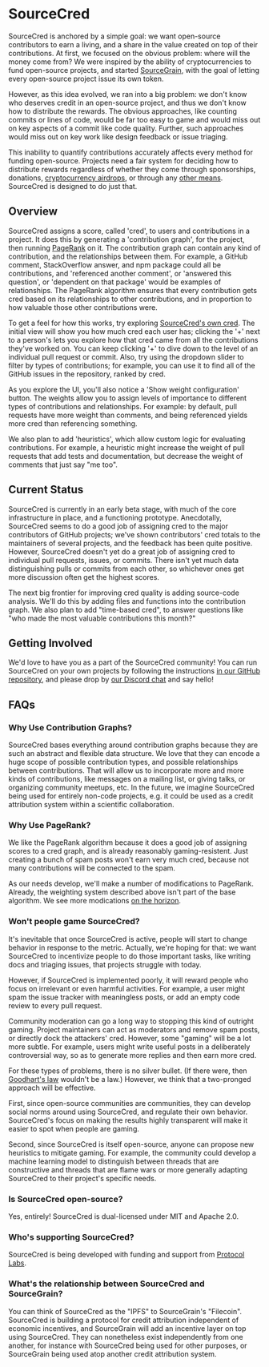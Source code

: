 # SourceCred

SourceCred is anchored by a simple goal: we want open-source contributors to
earn a living, and a share in the value created on top of their contributions.
At first, we focused on the obvious problem: where will the money come from? We
were inspired by the ability of cryptocurrencies to fund open-source projects,
and started [SourceGrain], with the goal of letting every open-source project
issue its own token.

However, as this idea evolved, we ran into a big problem: we don't know who
deserves credit in an open-source project, and thus we don't know how to
distribute the rewards. The obvious approaches, like counting commits or lines
of code, would be far too easy to game and would miss out on key aspects
of a commit like code quality.
Further, such approaches would miss out on key work like design feedback or
issue triaging.

This inability to quantify contributions accurately affects every method for
funding open-source. Projects need a fair system for deciding how to distribute
rewards regardless of whether they come through sponsorships, donations,
[cryptocurrency airdrops], or through any [other means]. SourceCred is designed
to do just that.

[SourceGrain]: https://github.com/sourcegrain/mission/blob/master/README.md
[cryptocurrency airdrops]: https://en.wikipedia.org/wiki/Airdrop_(cryptocurrency)
[other means]: https://github.com/nayafia/lemonade-stand

## Overview

SourceCred assigns a score, called 'cred', to users and contributions in a
project. It does this by generating a 'contribution graph', for the project,
then running [PageRank] on it. The contribution graph can contain any kind of
contribution, and the relationships between them. For example, a GitHub
comment, StackOverflow answer, and npm package could all be contributions, and
'referenced another comment', or 'answered this question', or 'dependent on
that package' would be examples of relationships. The PageRank algorithm
ensures that every contribution gets cred based on its relationships to other
contributions, and in proportion to how valuable those other contributions were.

[PageRank]: https://en.wikipedia.org/wiki/PageRank

To get a feel for how this works, try exploring [SourceCred's own cred]. The
initial view will show you how much cred each user has; clicking the '+' next
to a person's lets you explore how that cred came from all the contributions
they've worked on. You can keep clicking '+' to dive down to the level of an
individual pull request or commit. Also, try using the dropdown slider to
filter by types of contributions; for example, you can use it to find all
of the GitHub issues in the repository, ranked by cred.

[SourceCred's own cred]: https://sourcecred.io/prototypes/sourcecred/sourcecred/

As you explore the UI, you'll also notice a 'Show weight configuration' button.
The weights allow you to assign levels of importance to different types of
contributions and relationships. For example: by default, pull requests have
more weight than comments, and being referenced yields more cred than
referencing something.

We also plan to add 'heuristics', which allow custom logic for evaluating
contributions. For example, a heuristic might increase the weight of pull
requests that add tests and documentation, but decrease the weight of comments
that just say "me too".

## Current Status

SourceCred is currently in an early beta stage, with much of the core
infrastructure in place, and a functioning prototype. Anecdotally, SourceCred
seems to do a good job of assigning cred to the major contributors of GitHub
projects; we've shown contributors' cred totals to the maintainers of several
projects, and the feedback has been quite positive. However, SourceCred doesn't
yet do a great job of assigning cred to individual pull requests, issues, or
commits. There isn't yet much data distinguishing pulls or commits from each
other, so whichever ones get more discussion often get the highest scores.

The next big frontier for improving cred quality is adding source-code
analysis. We'll do this by adding files and functions into the contribution
graph. We also plan to add "time-based cred", to answer questions like "who
made the most valuable contributions this month?"

## Getting Involved

We'd love to have you as a part of the SourceCred community! You can run SourceCred
on your own projects by following the instructions [in our GitHub repository], and
please drop by [our Discord chat] and say hello!

[in our GitHub repository]: https://github.com/sourcecred/sourcecred
[our Discord chat]: https://discordapp.com/invite/tsBTgc9

## FAQs

### Why Use Contribution Graphs?

SourceCred bases everything around contribution graphs because they are such an
abstract and flexible data structure. We love that they can encode a huge scope
of possible contribution types, and possible relationships between
contributions. That will allow us to incorporate more and more kinds of
contributions, like messages on a mailing list, or giving talks, or organizing
community meetups, etc. In the future, we imagine SourceCred being used for
entirely non-code projects, e.g. it could be used as a credit attribution
system within a scientific collaboration.


### Why Use PageRank?

We like the PageRank algorithm because it does a good job of assigning scores
to a cred graph, and is already reasonably gaming-resistent. Just creating a
bunch of spam posts won't earn very much cred, because not many contributions
will be connected to the spam.

As our needs develop, we'll make a number of modifications to PageRank.
Already, the weighting system described above isn't part of the base algorithm.
We see more modications [on the horizon].

[on the horizon]: (https://github.com/sourcecred/notes/issues/1)

### Won't people game SourceCred?

It's inevitable that once SourceCred is active, people will start to change
behavior in response to the metric. Actually, we're hoping for that: we want
SourceCred to incentivize people to do those important tasks, like writing docs
and triaging issues, that projects struggle with today.

However, if SourceCred is implemented poorly, it will reward people who focus
on irrelevant or even harmful activities. For example, a user might spam the
issue tracker with meaningless posts, or add an empty code review to every pull
request.

Community moderation can go a long way to stopping this kind of outright gaming.
Project maintainers can act as moderators and remove spam posts, or directly
dock the attackers' cred. However, some "gaming" will be a lot more subtle. For
example, users might write useful posts in a deliberately controversial way,
so as to generate more replies and then earn more cred.

For these types of problems, there is no silver bullet. (If there were, then
[Goodhart's law] wouldn't be a law.) However, we think that a two-pronged approach
will be effective.

[Goodhart's law]: https://en.wikipedia.org/wiki/Goodhart%27s_law

First, since open-source communities are communities, they can
develop social norms around using SourceCred, and regulate their own behavior. SourceCred's
focus on making the results highly transparent will make it easier to spot when
people are gaming.

Second, since SourceCred is itself open-source, anyone can propose new heuristics to
mitigate gaming. For example, the community could develop a machine learning model
to distinguish between threads that are constructive and threads that are flame wars or
more generally adapting SourceCred to their project's specific needs.

### Is SourceCred open-source?

Yes, entirely! SourceCred is dual-licensed under MIT and Apache 2.0.

### Who's supporting SourceCred?

SourceCred is being developed with funding and support from [Protocol Labs].

[Protocol Labs]: https://protocol.ai/

### What's the relationship between SourceCred and SourceGrain?

You can think of SourceCred as the "IPFS" to SourceGrain's "Filecoin".
SourceCred is building a protocol for credit attribution independent of
economic incentives, and SourceGrain will add an incentive layer on top
using SourceCred. They can nonetheless exist independently from one
another, for instance with SourceCred being used for other purposes,
or SourceGrain being used atop another credit attribution system.

